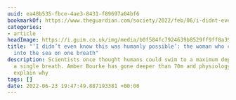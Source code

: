 ```yaml
---
uuid: ea48b535-fbce-4ae3-8431-f89697a04bf6
bookmarkOf: https://www.theguardian.com/society/2022/feb/06/i-didnt-even-know-this-was-humanly-possible-the-woman-who-can-descend-into-the-sea-on-one-breath
categories:
- article
headImage: https://i.guim.co.uk/img/media/b0f584fc7924639b8529ff9ff8a39c45fc2908b6/0_179_3543_2125/master/3543.jpg?width=1200&height=630&quality=85&auto=format&fit=crop&overlay-align=bottom%2Cleft&overlay-width=100p&overlay-base64=L2ltZy9zdGF0aWMvb3ZlcmxheXMvdGctZGVmYXVsdC5wbmc&enable=upscale&s=6312ddfed5dcd938b88ef265e98adb17
title: "‘I didn’t even know this was humanly possible’: the woman who can descend
  into the sea on one breath"
description: Scientists once thought humans could swim to a maximum depth of 30m on
  a single breath. Amber Bourke has gone deeper than 70m and physiology alone can’t
  explain why
tags: []
date: 2022-06-23 19:47:49.887193381 +00:00
---
```

